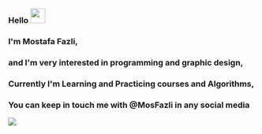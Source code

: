 ### Hello  <img src="https://raw.githubusercontent.com/MartinHeinz/MartinHeinz/master/wave.gif" width="30px">
###
### I'm Mostafa Fazli,
### and I'm very interested in programming and graphic design,
### Currently I'm Learning and Practicing courses and Algorithms,
### You can keep in touch me with @MosFazli in any social media

<img align="center" src="https://github-readme-stats.vercel.app/api/<CARD_TYPE>/?username=<MosFazli>&theme=<THEME_NAME>" />
